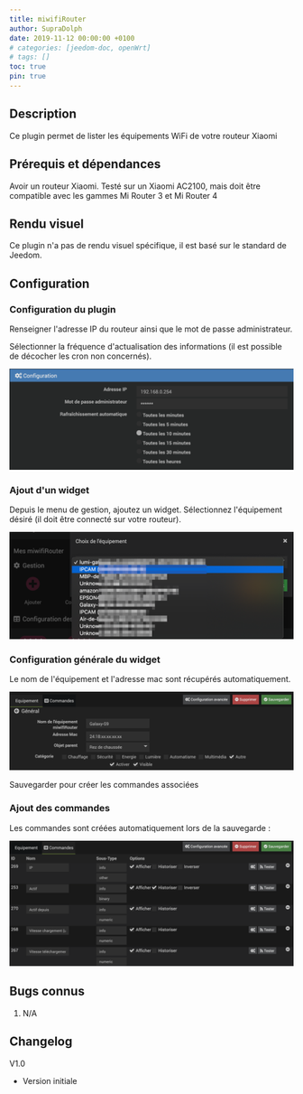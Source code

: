 ```yaml
---
title: miwifiRouter
author: SupraDolph
date: 2019-11-12 00:00:00 +0100
# categories: [jeedom-doc, openWrt]
# tags: []
toc: true
pin: true
---
```


## Description

Ce plugin permet de lister les équipements WiFi de votre routeur Xiaomi

## Prérequis et dépendances

Avoir un routeur Xiaomi. Testé sur un Xiaomi AC2100, mais doit être compatible avec les gammes Mi Router 3 et Mi Router 4

## Rendu visuel

Ce plugin n'a pas de rendu visuel spécifique, il est basé sur le standard de Jeedom.

## Configuration

### Configuration du plugin

Renseigner l'adresse IP du routeur ainsi que le mot de passe administrateur.

Sélectionner la fréquence d'actualisation des informations (il est possible de décocher les cron non concernés).

![](/images/miwifiRouterMainConfig.png)

### Ajout d'un widget

Depuis le menu de gestion, ajoutez un widget. Sélectionnez l'équipement désiré (il doit être connecté sur votre routeur).

![](/images/miwifiRouterAddEquipment.png)

### Configuration générale du widget

Le nom de l'équipement et l'adresse mac sont récupérés automatiquement.

![](/images/miwifiRouterConfigEquipment.png)

Sauvegarder pour créer les commandes associées

### Ajout des commandes

Les commandes sont créées automatiquement lors de la sauvegarde :

![](/images/miwifiRouterConfigCommands.png)

## Bugs connus

1.  N/A

## Changelog

V1.0

*   Version initiale
